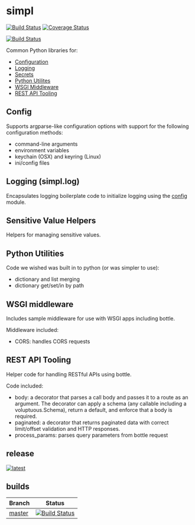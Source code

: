 # simpl
[![Build Status](https://travis-ci.org/checkmate/simpl.svg?branch=master)](https://travis-ci.org/checkmate/simpl)
[![Coverage Status](https://coveralls.io/repos/checkmate/simpl/badge.svg?branch=master)](https://coveralls.io/r/checkmate/simpl?branch=master)

[![Build Status](https://travis-ci.org/checkmate/simpl.svg?branch=master)](https://travis-ci.org/checkmate/simpl)

Common Python libraries for:

- [Configuration](#config)
- [Logging](#logging)
- [Secrets](#secrets)
- [Python Utilites](#python)
- [WSGI Middleware](#middleware)
- [REST API Tooling](#rest)

## <a name="config"></a>Config

Supports argparse-like configuration options with support for the following
configuration methods:
- command-line arguments
- environment variables
- keychain (OSX) and keyring (Linux)
- ini/config files

## <a name="logging"></a>Logging (simpl.log)

Encapsulates logging boilerplate code to initialize logging using the
[config](#config) module.

## <a name="secrets"></a>Sensitive Value Helpers

Helpers for managing sensitive values.


## <a name="python"></a>Python Utilities

Code we wished was built in to python (or was simpler to use):
- dictionary and list merging
- dictionary get/set/in by path

## <a name="middleware"></a>WSGI middleware

Includes sample middleware for use with WSGI apps including bottle.

Middleware included:
- CORS: handles CORS requests


## <a name="rest"></a>REST API Tooling

Helper code for handling RESTful APIs using bottle.

Code included:
- body: a decorator that parses a call body and passes it to a route as an argument. The decorator can apply a schema (any callable including a voluptuous.Schema), return a default, and enforce that a body is required.
- paginated: a decorator that returns paginated data with correct limit/offset validation and HTTP responses.
- process_params: parses query parameters from bottle request


## release
[![latest](https://img.shields.io/pypi/v/simpl.svg)](https://pypi.python.org/pypi/simpl)

## builds

| Branch        | Status  |
| ------------- | ------------- |
| [master](https://github.com/checkmate/simpl/tree/master)  | [![Build Status](https://travis-ci.org/checkmate/simpl.svg?branch=master)](https://travis-ci.org/checkmate/simpl)  |
